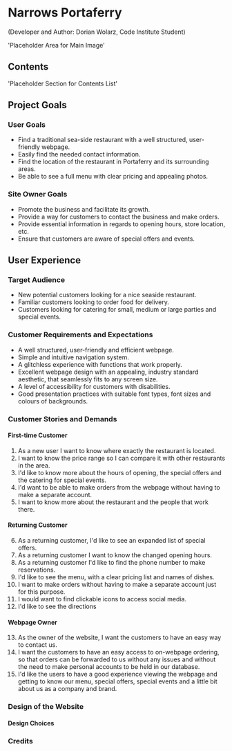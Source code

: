 # Narrows Portaferry
(Developer and Author: Dorian Wolarz, Code Institute Student)

'Placeholder Area for Main Image'

## Contents

'Placeholder Section for Contents List'

## Project Goals

### User Goals

* Find a traditional sea-side restaurant with a well structured, user-friendly webpage.
* Easily find the needed contact information.
* Find the location of the restaurant in Portaferry and its surrounding areas.
* Be able to see a full menu with clear pricing and appealing photos.

### Site Owner Goals

* Promote the business and facilitate its growth.
* Provide a way for customers to contact the business and make orders.
* Provide essential information in regards to opening hours, store location, etc.
* Ensure that customers are aware of special offers and events.

## User Experience

### Target Audience

* New potential customers looking for a nice seaside restaurant.
* Familiar customers looking to order food for delivery.
* Customers looking for catering for small, medium or large parties and special events.

### Customer Requirements and Expectations

* A well structured, user-friendly and efficient webpage.
* Simple and intuitive navigation system.
* A glitchless experience with functions that work properly.
* Excellent webpage design with an appealing, industry standard aesthetic, that seamlessly fits to any screen size.
* A level of accessibility for customers with disabilities.
* Good presentation practices with suitable font types, font sizes and colours of backgrounds.

### Customer Stories and Demands

#### First-time Customer

1. As a new user I want to know where exactly the restaurant is located.
2. I want to know the price range so I can compare it with other restaurants in the area.
3. I'd like to know more about the hours of opening, the special offers and the catering for special events.
4. I'd want to be able to make orders from the webpage without having to make a separate account.
5. I want to know more about the restaurant and the people that work there.

#### Returning Customer

6. As a returning customer, I'd like to see an expanded list of special offers.
7. As a returning customer I want to know the changed opening hours.
8. As a returning customer I'd like to find the phone number to make reservations.
9. I'd like to see the menu, with a clear pricing list and names of dishes.
10. I want to make orders without having to make a separate account just for this purpose.
11. I would want to find clickable icons to access social media.
12. I'd like to see the directions

#### Webpage Owner

13. As the owner of the website, I want the customers to have an easy way to contact us.
14. I want the customers to have an easy access to on-webpage ordering, so that orders can be forwarded to us without any issues and without the need to make personal accounts to be held in our database.
15. I'd like the users to have a good experience viewing the webpage and getting to know our menu, special offers, special events and a little bit about us as a company and brand.

### Design of the Website

#### Design Choices

### Credits

